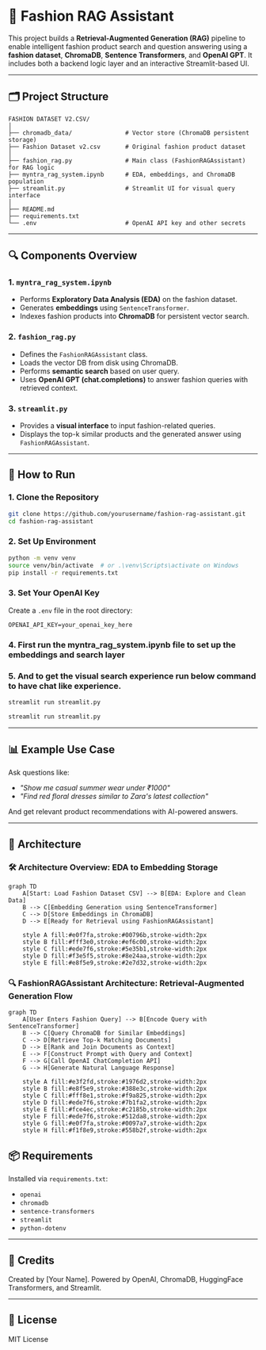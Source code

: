 # 👗 Fashion RAG Assistant

This project builds a **Retrieval-Augmented Generation (RAG)** pipeline to enable intelligent fashion product search and question answering using a **fashion dataset**, **ChromaDB**, **Sentence Transformers**, and **OpenAI GPT**. It includes both a backend logic layer and an interactive Streamlit-based UI.

---

## 🗂️ Project Structure

```
FASHION DATASET V2.CSV/
│
├── chromadb_data/               # Vector store (ChromaDB persistent storage)
├── Fashion Dataset v2.csv       # Original fashion product dataset
│
├── fashion_rag.py               # Main class (FashionRAGAssistant) for RAG logic
├── myntra_rag_system.ipynb      # EDA, embeddings, and ChromaDB population
├── streamlit.py                 # Streamlit UI for visual query interface
│
├── README.md
├── requirements.txt
└── .env                         # OpenAI API key and other secrets
```

---

## 🔍 Components Overview

### 1. `myntra_rag_system.ipynb`
- Performs **Exploratory Data Analysis (EDA)** on the fashion dataset.
- Generates **embeddings** using `SentenceTransformer`.
- Indexes fashion products into **ChromaDB** for persistent vector search.

### 2. `fashion_rag.py`
- Defines the `FashionRAGAssistant` class.
- Loads the vector DB from disk using ChromaDB.
- Performs **semantic search** based on user query.
- Uses **OpenAI GPT (chat.completions)** to answer fashion queries with retrieved context.

### 3. `streamlit.py`
- Provides a **visual interface** to input fashion-related queries.
- Displays the top-k similar products and the generated answer using `FashionRAGAssistant`.

---

## 🚀 How to Run

### 1. Clone the Repository

```bash
git clone https://github.com/yourusername/fashion-rag-assistant.git
cd fashion-rag-assistant
```

### 2. Set Up Environment

```bash
python -m venv venv
source venv/bin/activate  # or .\venv\Scripts\activate on Windows
pip install -r requirements.txt
```

### 3. Set Your OpenAI Key

Create a `.env` file in the root directory:

```
OPENAI_API_KEY=your_openai_key_here
```

### 4. First run the myntra_rag_system.ipynb file to set up the embeddings and search layer
### 5. And to get the visual search experience run below command to have chat like experience.

```bash
streamlit run streamlit.py
```
```bash
streamlit run streamlit.py
```

---

## 📊 Example Use Case

Ask questions like:
- _"Show me casual summer wear under ₹1000"_
- _"Find red floral dresses similar to Zara's latest collection"_

And get relevant product recommendations with AI-powered answers.

---

## 🧩 Architecture


### 🛠 Architecture Overview: EDA to Embedding Storage

```mermaid
graph TD
    A[Start: Load Fashion Dataset CSV] --> B[EDA: Explore and Clean Data]
    B --> C[Embedding Generation using SentenceTransformer]
    C --> D[Store Embeddings in ChromaDB]
    D --> E[Ready for Retrieval using FashionRAGAssistant]

    style A fill:#e0f7fa,stroke:#00796b,stroke-width:2px
    style B fill:#fff3e0,stroke:#ef6c00,stroke-width:2px
    style C fill:#ede7f6,stroke:#5e35b1,stroke-width:2px
    style D fill:#f3e5f5,stroke:#8e24aa,stroke-width:2px
    style E fill:#e8f5e9,stroke:#2e7d32,stroke-width:2px
```

### 🔍 FashionRAGAssistant Architecture: Retrieval-Augmented Generation Flow

```mermaid
graph TD
    A[User Enters Fashion Query] --> B[Encode Query with SentenceTransformer]
    B --> C[Query ChromaDB for Similar Embeddings]
    C --> D[Retrieve Top-k Matching Documents]
    D --> E[Rank and Join Documents as Context]
    E --> F[Construct Prompt with Query and Context]
    F --> G[Call OpenAI ChatCompletion API]
    G --> H[Generate Natural Language Response]

    style A fill:#e3f2fd,stroke:#1976d2,stroke-width:2px
    style B fill:#e8f5e9,stroke:#388e3c,stroke-width:2px
    style C fill:#fff8e1,stroke:#f9a825,stroke-width:2px
    style D fill:#ede7f6,stroke:#7b1fa2,stroke-width:2px
    style E fill:#fce4ec,stroke:#c2185b,stroke-width:2px
    style F fill:#ede7f6,stroke:#512da8,stroke-width:2px
    style G fill:#e0f7fa,stroke:#0097a7,stroke-width:2px
    style H fill:#f1f8e9,stroke:#558b2f,stroke-width:2px
```

## 📦 Requirements

Installed via `requirements.txt`:

- `openai`
- `chromadb`
- `sentence-transformers`
- `streamlit`
- `python-dotenv`

---

## 🧠 Credits

Created by [Your Name]. Powered by OpenAI, ChromaDB, HuggingFace Transformers, and Streamlit.

---

## 📃 License

MIT License
